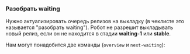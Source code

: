 ### Разобрать waiting
Нужно актуализировать очередь релизов на выкладку (в чеклисте это называется "разобрать waiting").
Робот не разрешит выкладывать новый релиз, если он не находится в стадии **waiting-1** или **stable**.

Нам могут понадобится две команды (`overview` и `next-waiting`):
